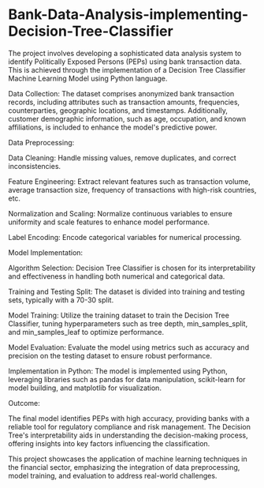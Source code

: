 # Bank-Data-Analysis-implementing-Decision-Tree-Classifier
The project involves developing a sophisticated data analysis system to identify Politically Exposed Persons (PEPs) using bank transaction data. This is achieved through the implementation of a Decision Tree Classifier Machine Learning Model using Python language.

Data Collection:
The dataset comprises anonymized bank transaction records, including attributes such as transaction amounts, frequencies, counterparties, geographic locations, and timestamps. Additionally, customer demographic information, such as age, occupation, and known affiliations, is included to enhance the model's predictive power.

Data Preprocessing:

Data Cleaning: Handle missing values, remove duplicates, and correct inconsistencies.

Feature Engineering: Extract relevant features such as transaction volume, average transaction size, frequency of transactions with high-risk countries, etc.

Normalization and Scaling: Normalize continuous variables to ensure uniformity and scale features to enhance model performance.

Label Encoding: Encode categorical variables for numerical processing.

Model Implementation:

Algorithm Selection: Decision Tree Classifier is chosen for its interpretability and effectiveness in handling both numerical and categorical data.

Training and Testing Split: The dataset is divided into training and testing sets, typically with a 70-30 split.

Model Training: Utilize the training dataset to train the Decision Tree Classifier, tuning hyperparameters such as tree depth, min_samples_split, and min_samples_leaf to optimize performance.

Model Evaluation: Evaluate the model using metrics such as accuracy and precision on the testing dataset to ensure robust performance.

Implementation in Python:
The model is implemented using Python, leveraging libraries such as pandas for data manipulation, scikit-learn for model building, and matplotlib for visualization.

Outcome:

The final model identifies PEPs with high accuracy, providing banks with a reliable tool for regulatory compliance and risk management. The Decision Tree's interpretability aids in understanding the decision-making process, offering insights into key factors influencing the classification.

This project showcases the application of machine learning techniques in the financial sector, emphasizing the integration of data preprocessing, model training, and evaluation to address real-world challenges.
